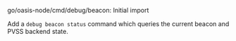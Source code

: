 go/oasis-node/cmd/debug/beacon: Initial import

Add a `debug beacon status` command which queries the current beacon and
PVSS backend state.
